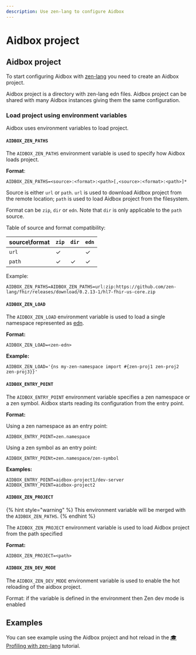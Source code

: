 ```yaml
---
description: Use zen-lang to configure Aidbox
---
```


# Aidbox project

## Aidbox project

To start configuring Aidbox with [zen-lang](https://github.com/zen-lang/zen) you need to create an Aidbox project.

Aidbox project is a directory with zen-lang edn files. Aidbox project can be shared with many Aidbox instances giving them the same configuration.

### Load project using environment variables

Aidbox uses environment variables to load project.

#### `AIDBOX_ZEN_PATHS`

The `AIDBOX_ZEN_PATHS` environment variable is used to specify how Aidbox loads project.

**Format**:

```
AIDBOX_ZEN_PATHS=<source>:<format>:<path>[,<source>:<format>:<path>]*
```

Source is either `url` or `path`. `url` is used to download Aidbox project from the remote location; `path` is used to load Aidbox project from the filesystem.

Format can be `zip`, `dir` or `edn`. Note that `dir` is only applicable to the `path` source.

Table of source and format compatibility:

| source\format | `zip` | `dir` | `edn` |
| ------------- | ----- | ----- | ----- |
| `url`         | ✓     |       | ✓     |
| `path`        | ✓     | ✓     | ✓     |

Example:

```
AIDBOX_ZEN_PATHS=AIDBOX_ZEN_PATHS=url:zip:https://github.com/zen-lang/fhir/releases/download/0.2.13-1/hl7-fhir-us-core.zip
```

#### `AIDBOX_ZEN_LOAD`

The `AIDBOX_ZEN_LOAD` environment variable is used to load a single namespace represented as [edn](https://github.com/edn-format/edn).

**Format:**

```
AIDBOX_ZEN_LOAD=<zen-edn>
```

**Example:**

```
AIDBOX_ZEN_LOAD='{ns my-zen-namespace import #{zen-proj1 zen-proj2 zen-proj3}}'
```

#### `AIDBOX_ENTRY_POINT`

The `AIDBOX_ENTRY_POINT` environment variable specifies a zen namespace or a zen symbol. Aidbox starts reading its configuration from the entry point.

**Format:**

Using a zen namespace as an entry point:

```
AIDBOX_ENTRY_POINT=zen.namespace
```

Using a zen symbol as an entry point:

```
AIDBOX_ENTRY_POINt=zen.namespace/zen-symbol
```

**Examples:**

```
AIDBOX_ENTRY_POINT=aidbox-project1/dev-server
AIDBOX_ENTRY_POINT=aidbox-project2
```

#### `AIDBOX_ZEN_PROJECT`

{% hint style="warning" %}
This environment variable will be merged with the `AIDBOX_ZEN_PATHS`.
{% endhint %}

The `AIDBOX_ZEN_PROJECT` environment variable is used to load Aidbox project from the path specified

**Format:**

```
AIDBOX_ZEN_PROJECT=<path>
```

#### `AIDBOX_ZEN_DEV_MODE`

The `AIDBOX_ZEN_DEV_MODE` environment variable is used to enable the hot reloading of the aidbox project.

Format: if the variable is defined in the environment then Zen dev mode is enabled

## Examples

You can see example using the Aidbox project and hot reload in the [🎓 Profiling with zen-lang](../profiling/draft-profiling-with-zen-lang.md) tutorial.
